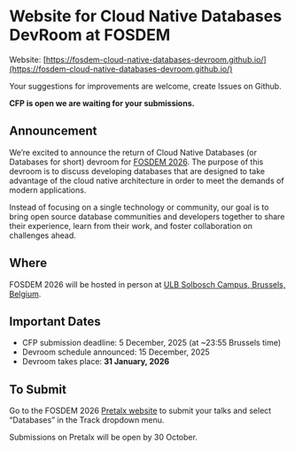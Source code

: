 # Website for Cloud Native Databases DevRoom at FOSDEM

Website: [https://fosdem-cloud-native-databases-devroom.github.io/](https://fosdem-cloud-native-databases-devroom.github.io/)

Your suggestions for improvements are welcome, create Issues on Github.

**CFP is open we are waiting for your submissions.**

## Announcement

We’re excited to announce the return of Cloud Native Databases (or Databases for short) devroom for [FOSDEM 2026](https://fosdem.org/2026/). The purpose of this devroom is to discuss developing databases that are designed to take advantage of the cloud native architecture in order to meet the demands of modern applications.

Instead of focusing on a single technology or community, our goal is to
bring open source database communities and developers together to share
their experience, learn from their work, and foster collaboration on
challenges ahead.

## Where

FOSDEM 2026 will be hosted in person at [ULB Solbosch Campus, Brussels, Belgium](https://fosdem.org/2026/practical/transportation/).

## Important Dates

*   CFP submission deadline: 5 December, 2025 (at ~23:55 Brussels time)
*   Devroom schedule announced: 15 December, 2025
*   Devroom takes place: **31 January, 2026**

## To Submit

Go to the FOSDEM 2026 [Pretalx website](https://pretalx.fosdem.org/fosdem-2026/cfp) to submit your talks and select “Databases” in the Track dropdown menu. 

Submissions on Pretalx will be open by 30 October.
